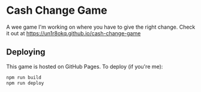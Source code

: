 # Cash Change Game

A wee game I'm working on where you have to give the right change. Check it out at https://un1r8okq.github.io/cash-change-game

## Deploying
This game is hosted on GitHub Pages. To deploy (if you're me):

```bash
npm run build
npm run deploy
```
